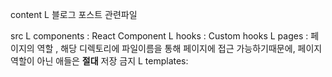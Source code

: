 content
L 블로그 포스트 관련파일

src
L components : React Component
L hooks : Custom hooks
L pages : 페이지의 역할 , 해당 디렉토리에 파일이름을 통해 페이지에 접근 가능하기때문에, 페이지 역할이 아닌 애들은 **절대** 저장 금지
L templates:
